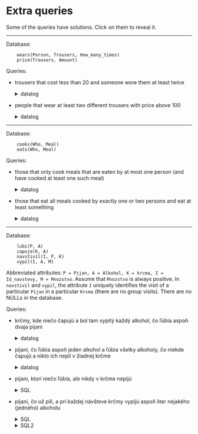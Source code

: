 # Extra queries

Some of the queries have solutions. Click on them to reveal it.

---

Database:
```
    wears(Person, Trousers, How_many_times)
    price(Trousers, Amount)
```

Queries:

* trousers that cost less than 20 and someone wore them at least twice

    <details>
    <summary>datalog</summary>

    ```
        answer(P) :- price(T, A), A < 20, wears(_, T, N), N >= 2.
    ```
    </details>

* people that wear at least two different trousers with price above 100

    <details>
    <summary>datalog</summary>

    ```
        answer(P) :- 
            wears(P, T1, H1), H1 > 0, price(T1, A1), A1 > 100, 
            wears(P, T2, H2), H2 > 0, price(T2, A2), A2 > 100,
            \+ T1 = T2.
    ```
    </details>

---

Database:
```
    cooks(Who, Meal)
    eats(Who, Meal)
```

Queries:

* those that only cook meals that are eaten by at most one person (and have cooked at least one such meal)

    <details>
    <summary>datalog</summary>

    ```
        eaten_by_two(M) :- eats(X, M), eats(Y, M), \+ Y = M.
        cooks_wrong(A) :- cooks(A, M), eaten_by_two(M).
        answer(A) :- cooks(A, M), \+ eaten_by_two(M), \+ cooks_wrong(A).
    ```
    </details>

* those that eat all meals cooked by exactly one or two persons and eat at least something

    <details>
    <summary>datalog</summary>

    ```
        cooked_by_three(M) :- 
            cooks(A1, M), cooks(A2, M), cooks(A3, M),
            \+ A1 = A2, \+ A2 = A3, \+ A3 = A1.
        fails_to_eat(A) :- eats(A, _), \+ eats(A, M), cooked(_, M), \+ cooked_by_three(M).
        answer(A) :- eats(A, _), \+ fails_to_eat(A).
    ```
    </details>

---

Database:
```
    lubi(P, A)
    capuje(K, A)
    navstivil(I, P, K)
    vypil(I, A, M)
```
Abbreviated attributes: `P = Pijan, A = Alkohol, K = krcma, I = Id_navstevy, M = Mnozstvo`. Assume that `Mnozstvo` is always positive. In `navstivil` and `vypil`, the attribute `I` uniquely identifies the visit of a particular `Pijan` in a particular `Krcma` (there are no group visits). There are no NULLs in the database.

Queries:

* krčmy, kde niečo čapujú a bol tam vypitý každý alkohol, čo ľúbia aspoň dvaja pijani

    <details>
    <summary>datalog</summary>

    ```
        answer(K) :- capuje(K, _), nevypity_spravny_alkohol(K).
        nevypity_spravny_alkohol(K) :- lubi(P1, A), lubi(P2, A), \+ P1 = P2,
                                       capuje(K, _), \+ vypity(K, A).
        vypity(K, A) :- navstivil(I, _, K), vypil(I, A, _).
    ```
    </details>

* pijani, čo ľúbia aspoň jeden alkohol a ľúbia všetky alkoholy, čo niekde čapujú a nikto ich nepil v žiadnej krčme

    <details>
    <summary>datalog</summary>

    ```
        answer(P) :- lubi(P, _), \+ nelubi_co_ma(P).
        nelubi_co_ma(P) :- capuje(_, A), \+ vypity(A), \+ lubi(P, A), lubi(P, _).
        vypity(A) :- vypil(_, A, _).
    ```
    </details>

* pijani, ktorí niečo ľúbia, ale nikdy v krčme nepijú

    <details>
    <summary>SQL</summary>

    ```sql
    	SELECT l.P
    	FROM lubi l
    	WHERE NOT EXISTS (
    		SELECT 1
    		FROM navstivil n, vypil v
    		WHERE n.I = v.I AND n.P = l.P
    	)
    ```
    </details>

* pijani, čo už pili, a pri každej návšteve krčmy vypijú aspoň liter nejakého (jedného) alkoholu

    <details>
    <summary>SQL</summary>

    ```sql
    	SELECT n.P
    	FROM navstivil n, vypil v
    	WHERE n.I = v.I AND NOT EXISTS (
    		SELECT 1
    		FROM navstivil n2
    		WHERE n2.P = n.P AND NOT EXISTS (
    			SELECT 1
    			FROM vypil v2
    			WHERE v2.I = n2.I and v2.M >= 1
    		)
    	)
    ```
    </details>

    <details>
    <summary>SQL2</summary>

    ```sql
    	SELECT n.P
    	FROM navstivil n, vypil v
    	WHERE n.I = v.I AND NOT EXISTS (
    		-- funguje za predpokladu, ze pri kazdej navsteve bol vypity aspon 1 alkohol
    		SELECT 1
    		FROM navstivil n2 JOIN vypil v2 ON n2.I = v2.I
    		WHERE n2.P = n.P
    		GROUP BY n2.I
    		HAVING MAX(v2.M) < 1
    	)
    ```
    </details>

